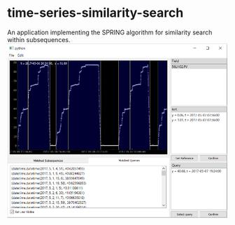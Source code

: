 # time-series-similarity-search
An application implementing the SPRING algorithm for similarity search within subsequences.
![](sample.png)
